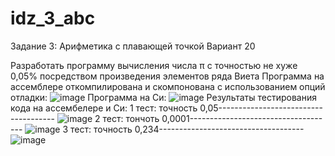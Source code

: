 # idz_3_abc
Задание 3: Арифметика с плавающей точкой
Вариант 20

Разработать программу вычисления числа π с точностью не хуже
0,05% посредством произведения элементов ряда Виета
Программа на ассемблере откомпилирована и скомпонована с использованием опций отладки:
![image](https://user-images.githubusercontent.com/108925927/204158981-1e1b93b9-4052-4e29-a235-18a27676b4ce.png)
Программа на Си:
![image](https://user-images.githubusercontent.com/108925927/204159000-ce802253-24e3-46a5-9337-8e920a17bc2b.png)
Результаты тестирования кода на ассембелере и Си:
1 тест: точность 0,05-------------------------------------
![image](https://user-images.githubusercontent.com/108925927/204159023-f94f450b-d031-479e-890f-b830b2f93bd1.png)
2 тест: тончоть 0,0001------------------------------------
![image](https://user-images.githubusercontent.com/108925927/204159035-3f9d43e8-e021-4f2a-80f2-9167c8d86934.png)
3 тест: точность 0,234------------------------------------
![image](https://user-images.githubusercontent.com/108925927/204159064-a03a6a16-4df0-4d9b-a1b7-fa09ed15fe7b.png)

